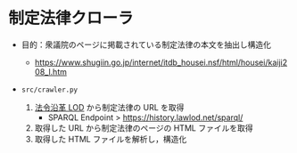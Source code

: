 # 制定法律クローラ

- 目的：衆議院のページに掲載されている制定法律の本文を抽出し構造化
	- https://www.shugiin.go.jp/internet/itdb_housei.nsf/html/housei/kaiji208_l.htm

- `src/crawler.py`
	1. [法令沿革 LOD](https://www.lawlod.net/historylod/) から制定法律の URL を取得
		- SPARQL Endpoint > https://history.lawlod.net/sparql/
	2. 取得した URL から制定法律のページの HTML ファイルを取得
	3. 取得した HTML ファイルを解析し，構造化
